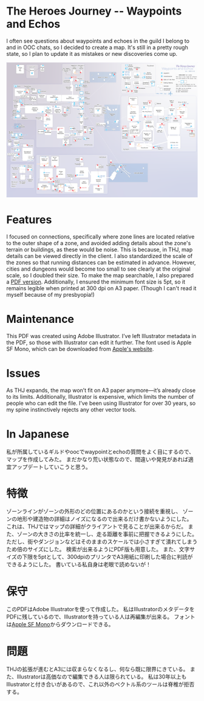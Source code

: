 # The Heroes Journey -- Waypoints and Echos

I often see questions about waypoints and echoes in the guild I belong to and in OOC chats, so I decided to create a map.
It's still in a pretty rough state, so I plan to update it as mistakes or new discoveries come up. 

![waypoints](https://github.com/perotan/thj-waypoints/blob/main/thj-waypoints.png)

# Features
I focused on connections, specifically where zone lines are located relative to the outer shape of a zone, 
and avoided adding details about the zone's terrain or buildings, as these would be noise. 
This is because, in THJ, map details can be viewed directly in the client.
I also standardized the scale of the zones so that running distances can be estimated in advance.
However, cities and dungeons would become too small to see clearly at the original scale, so I doubled their size.
To make the map searchable, I also prepared a [PDF version](https://github.com/perotan/thj-waypoints/blob/main/thj-waypoints.pdf).
Additionally, I ensured the minimum font size is 5pt, so it remains legible when printed at 300 dpi on A3 paper. 
(Though I can't read it myself because of my presbyopia!)

# Maintenance
This PDF was created using Adobe Illustrator.
I’ve left Illustrator metadata in the PDF, so those with Illustrator can edit it further.
The font used is Apple SF Mono, which can be downloaded from [Apple's website](https://developer.apple.com/fonts/).

# Issues
As THJ expands, the map won’t fit on A3 paper anymore—it’s already close to its limits.
Additionally, Illustrator is expensive, which limits the number of people who can edit the file.
I’ve been using Illustrator for over 30 years, so my spine instinctively rejects any other vector tools.


# In Japanese
私が所属しているギルドやoocでwaypointとechoの質問をよく目にするので、マップを作成してみた。
まだかなり荒い状態なので、間違いや発見があれば適宜アップデートしていこうと思う。

# 特徴
ゾーンラインがゾーンの外形のどの位置にあるのかという接続を重視し、
ゾーンの地形や建造物の詳細はノイズになるので出来るだけ書かないようにした。
これは、THJではマップの詳細がクライアントで見ることが出来るからだ。
また、ゾーンの大きさの比率を統一し、走る距離を事前に把握できるようにした。
ただし、街やダンジョンなどはそのままのスケールでは小さすぎて潰れてしまうため倍のサイズにした。
検索が出来るようにPDF版も用意した。
また、文字サイズの下限を5ptとして、300dpiのプリンタでA3用紙に印刷した場合に判読ができるようにした。
書いている私自身は老眼で読めないが！

# 保守
このPDFはAdobe Illustratorを使って作成した。
私はIllustratorのメタデータをPDFに残しているので、Illustratorを持っている人は再編集が出来る。
フォントは[Apple SF Mono](https://developer.apple.com/fonts/)からダウンロードできる。

# 問題
THJの拡張が進むとA3には収まらなくなるし、何なら既に限界にきている。
また、Illustratorは高価なので編集できる人は限られている。
私は30年以上もIllustratorと付き合いがあるので、これ以外のベクトル系のツールは脊椎が拒否する。
